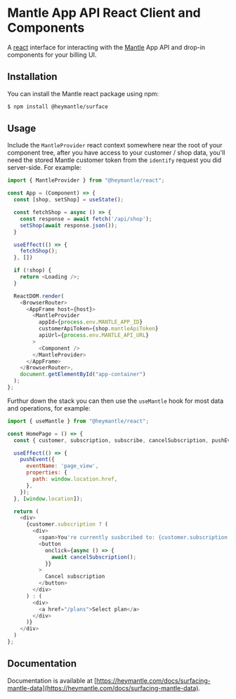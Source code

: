 
# Mantle App API React Client and Components

A [react](https://react.dev/) interface for interacting with the [Mantle](https://heymantle.com) App API and drop-in components for your billing UI.

## Installation

You can install the Mantle react package using npm:


```bash
$ npm install @heymantle/surface
```

## Usage

Include the `MantleProvider` react context somewhere near the root of your component tree, after you have access to your customer / shop data, you'll need the stored Mantle customer token from the `identify` request you did server-side. For example:

```js
import { MantleProvider } from "@heymantle/react";

const App = (Component) => {
  const [shop, setShop] = useState();

  const fetchShop = async () => {
    const response = await fetch('/api/shop');
    setShop(await response.json());
  }

  useEffect(() => {
    fetchShop();
  }, [])

  if (!shop) {
    return <Loading />;
  }

  ReactDOM.render(
    <BrowserRouter>
      <AppFrame host={host}>
        <MantleProvider
          appId={process.env.MANTLE_APP_ID}
          customerApiToken={shop.mantleApiToken}
          apiUrl={process.env.MANTLE_API_URL}
        >
          <Component />
        </MantleProvider>
      </AppFrame>
    </BrowserRouter>,
    document.getElementById("app-container")
  );
};
```

Furthur down the stack you can then use the `useMantle` hook for most data and operations, for example:

```js
import { useMantle } from "@heymantle/react";

const HomePage = () => {
  const { customer, subscription, subscribe, cancelSubscription, pushEvent } = useMantle();

  useEffect(() => {
    pushEvent({
      eventName: 'page_view',
      properties: {
        path: window.location.href,
      },
    });
  }, [window.location]);

  return (
    <div>
      {customer.subscription ? (
        <div>
          <span>You're currently susbcribed to: {customer.subscription.plan.name}</span>
          <button
            onclick={async () => {
              await cancelSubscription();
            }}
          >
            Cancel subscription
          </button>
        </div>
      ) : (
        <div>
          <a href="/plans">Select plan</a>
        </div>
      )}
    </div>
  )
};
```

## Documentation

Documentation is available at [https://heymantle.com/docs/surfacing-mantle-data](https://heymantle.com/docs/surfacing-mantle-data).
